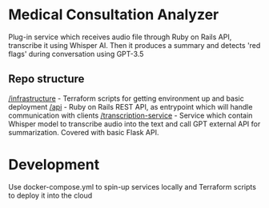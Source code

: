# Medical Consultation Analyzer

Plug-in service which receives audio file through Ruby on Rails API, transcribe it using Whisper AI. Then it produces a summary and detects 'red flags' during conversation using GPT-3.5

## Repo structure

[/infrastructure](/infrastructure) - Terraform scripts for getting environment up and basic deployment
[/api](/api) - Ruby on Rails REST API, as entrypoint which will handle communication with clients
[/transcription-service](/transcription-service) - Service which contain Whisper model to transcribe audio into the text and call GPT external API for summarization. Covered with basic Flask API.

# Development

Use docker-compose.yml to spin-up services locally and Terraform scripts to deploy it into the cloud

